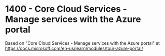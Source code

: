 # 1400 - Core Cloud Services - Manage services with the Azure portal

Based on "Core Cloud Services - Manage services with the Azure portal" at https://docs.microsoft.com/en-us/learn/modules/tour-azure-portal/
